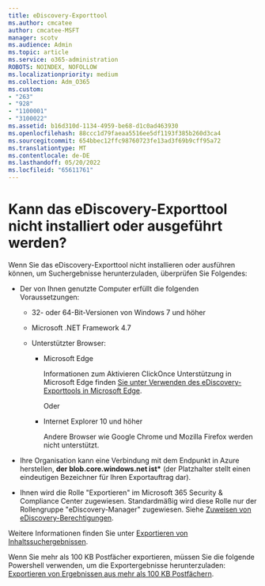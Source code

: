 ```yaml
---
title: eDiscovery-Exporttool
ms.author: cmcatee
author: cmcatee-MSFT
manager: scotv
ms.audience: Admin
ms.topic: article
ms.service: o365-administration
ROBOTS: NOINDEX, NOFOLLOW
ms.localizationpriority: medium
ms.collection: Adm_O365
ms.custom:
- "263"
- "928"
- "1100001"
- "3100022"
ms.assetid: b16d310d-1134-4959-be68-d1c0ad463930
ms.openlocfilehash: 88ccc1d79faeaa5516ee5df1193f385b260d3ca4
ms.sourcegitcommit: 654bbec12ffc98760723fe13ad3f69b9cff95a72
ms.translationtype: MT
ms.contentlocale: de-DE
ms.lasthandoff: 05/20/2022
ms.locfileid: "65611761"
---
```

# <a name="cant-install-or-run-the-ediscovery-export-tool"></a>Kann das eDiscovery-Exporttool nicht installiert oder ausgeführt werden?

Wenn Sie das eDiscovery-Exporttool nicht installieren oder ausführen können, um Suchergebnisse herunterzuladen, überprüfen Sie Folgendes:
  
- Der von Ihnen genutzte Computer erfüllt die folgenden Voraussetzungen:

  - 32- oder 64-Bit-Versionen von Windows 7 und höher

  - Microsoft .NET Framework 4.7

  - Unterstützter Browser:

    - Microsoft Edge

      Informationen zum Aktivieren ClickOnce Unterstützung in Microsoft Edge finden [Sie unter Verwenden des eDiscovery-Exporttools in Microsoft Edge](https://docs.microsoft.com/microsoft-365/compliance/configure-edge-to-export-search-results).

      Oder

    - Internet Explorer 10 und höher

      Andere Browser wie Google Chrome und Mozilla Firefox werden nicht unterstützt.

- Ihre Organisation kann eine Verbindung mit dem Endpunkt in Azure herstellen, **der blob.core.windows.net ist\*** (der Platzhalter stellt einen eindeutigen Bezeichner für Ihren Exportauftrag dar).

- Ihnen wird die Rolle "Exportieren" im Microsoft 365 Security &amp; Compliance Center zugewiesen. Standardmäßig wird diese Rolle nur der Rollengruppe "eDiscovery-Manager" zugewiesen. Siehe [Zuweisen von eDiscovery-Berechtigungen](https://docs.microsoft.com/microsoft-365/compliance/assign-ediscovery-permissions).

Weitere Informationen finden Sie unter [Exportieren von Inhaltssuchergebnissen](https://docs.microsoft.com/microsoft-365/compliance/export-search-results).

Wenn Sie mehr als 100 KB Postfächer exportieren, müssen Sie die folgende Powershell verwenden, um die Exportergebnisse herunterzuladen:  [Exportieren von Ergebnissen aus mehr als 100 KB Postfächern](https://docs.microsoft.com/microsoft-365/compliance/export-search-results#exporting-results-from-more-than-100000-mailboxes).